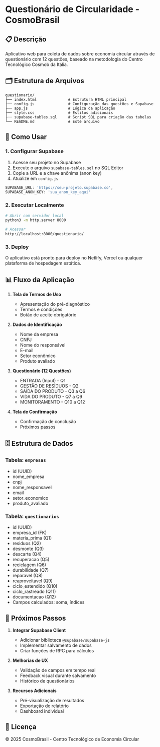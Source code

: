 # Questionário de Circularidade - CosmoBrasil

## 📋 Descrição

Aplicativo web para coleta de dados sobre economia circular através de questionário com 12 questões, baseado na metodologia do Centro Tecnológico Cosmob da Itália.

## 🗂️ Estrutura de Arquivos

```
questionario/
├── index.html              # Estrutura HTML principal
├── config.js               # Configuração das questões e Supabase
├── app.js                  # Lógica da aplicação
├── style.css               # Estilos adicionais
├── supabase-tables.sql     # Script SQL para criação das tabelas
└── README.md               # Este arquivo
```

## 🚀 Como Usar

### 1. Configurar Supabase

1. Acesse seu projeto no Supabase
2. Execute o arquivo `supabase-tables.sql` no SQL Editor
3. Copie a URL e a chave anônima (anon key)
4. Atualize em `config.js`:

```javascript
SUPABASE_URL: 'https://seu-projeto.supabase.co',
SUPABASE_ANON_KEY: 'sua_anon_key_aqui'
```

### 2. Executar Localmente

```bash
# Abrir com servidor local
python3 -m http.server 8000

# Acessar
http://localhost:8000/questionario/
```

### 3. Deploy

O aplicativo está pronto para deploy no Netlify, Vercel ou qualquer plataforma de hospedagem estática.

## 📊 Fluxo da Aplicação

1. **Tela de Termos de Uso**
   - Apresentação do pré-diagnóstico
   - Termos e condições
   - Botão de aceite obrigatório

2. **Dados de Identificação**
   - Nome da empresa
   - CNPJ
   - Nome do responsável
   - E-mail
   - Setor econômico
   - Produto avaliado

3. **Questionário (12 Questões)**
   - ENTRADA (Input) - Q1
   - GESTÃO DE RESÍDUOS - Q2
   - SAÍDA DO PRODUTO - Q3 a Q6
   - VIDA DO PRODUTO - Q7 a Q9
   - MONITORAMENTO - Q10 a Q12

4. **Tela de Confirmação**
   - Confirmação de conclusão
   - Próximos passos

## 🗄️ Estrutura de Dados

### Tabela: `empresas`
- id (UUID)
- nome_empresa
- cnpj
- nome_responsavel
- email
- setor_economico
- produto_avaliado

### Tabela: `questionarios`
- id (UUID)
- empresa_id (FK)
- materia_prima (Q1)
- residuos (Q2)
- desmonte (Q3)
- descarte (Q4)
- recuperacao (Q5)
- reciclagem (Q6)
- durabilidade (Q7)
- reparavel (Q8)
- reaproveitavel (Q9)
- ciclo_estendido (Q10)
- ciclo_rastreado (Q11)
- documentacao (Q12)
- Campos calculados: soma, índices

## 🔧 Próximos Passos

1. **Integrar Supabase Client**
   - Adicionar biblioteca `@supabase/supabase-js`
   - Implementar salvamento de dados
   - Criar funções de RPC para cálculos

2. **Melhorias de UX**
   - Validação de campos em tempo real
   - Feedback visual durante salvamento
   - Histórico de questionários

3. **Recursos Adicionais**
   - Pré-visualização de resultados
   - Exportação de relatório
   - Dashboard individual

## 📝 Licença

© 2025 CosmoBrasil - Centro Tecnológico de Economia Circular

